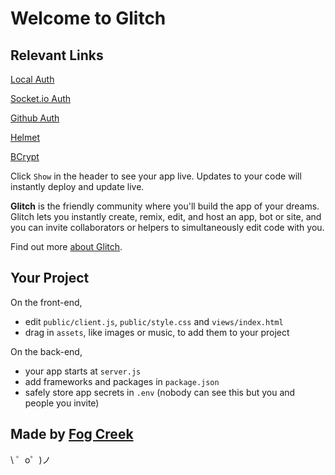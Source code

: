 Welcome to Glitch
=================

Relevant Links
--------------

[Local Auth](https://glitch.com/edit/#!/odd-yacht?path=server.js:1:13)

[Socket.io Auth](https://glitch.com/edit/#!/candy-bone?path=server.js:12:30)

[Github Auth](https://glitch.com/edit/#!/gem-celery?path=server.js:1:0)

[Helmet](https://glitch.com/edit/#!/water-sturgeon?path=myApp.js:11:0)

[BCrypt](https://glitch.com/edit/#!/immense-watch?path=server.js:1:0)



Click `Show` in the header to see your app live. Updates to your code will instantly deploy and update live.

**Glitch** is the friendly community where you'll build the app of your dreams. Glitch lets you instantly create, remix, edit, and host an app, bot or site, and you can invite collaborators or helpers to simultaneously edit code with you.

Find out more [about Glitch](https://glitch.com/about).


Your Project
------------

On the front-end,
- edit `public/client.js`, `public/style.css` and `views/index.html`
- drag in `assets`, like images or music, to add them to your project

On the back-end,
- your app starts at `server.js`
- add frameworks and packages in `package.json`
- safely store app secrets in `.env` (nobody can see this but you and people you invite)


Made by [Fog Creek](https://fogcreek.com/)
-------------------

\ ゜o゜)ノ
